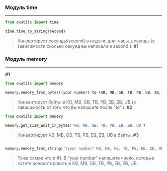 ### Модуль time
*** 
```python
from cwutils import time

time.time_to_string(second)
```
> Конвертирует секунды(second) в недели, дни, часы, секунды (в зависимости сколько секунд вы написали в second.). **#1**

### Модуль memory
***
**#1**
```python
from cwutils import memory

memory.memory_from_bytes((your number) to (KB, MB, GB, TB, PB, EB, ZB, UB)
```
> Конвентирует байты в KB, MB, GB, TB, PB, EB, ZB, UB (в зависимости от того что вы напишите после "to".).
**#2**
```python
from cwutils import memory

memory.get_size_unit_in_bytes('KB, MB, GB, TB, PB, EB, ZB, UB')
```
> Конвертирует KB, MB, GB, TB, PB, EB, ZB, UB в байты. 
**#3**
```python from cwutils import memory

memory.memory_from_string('(your number) KB, MB, GB, TB, PB, EB, ZB, UB')
```
> Тоже самое что и #1. В "your number" напишите число, которые хотите конвертировать в KB, MB, GB, TB, PB, EB, ZB, UB.
